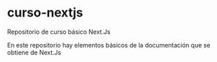 # curso-nextjs
Repositorio de curso básico Next.Js

En este repositorio hay elementos básicos de la documentación que se obtiene de Next.Js

